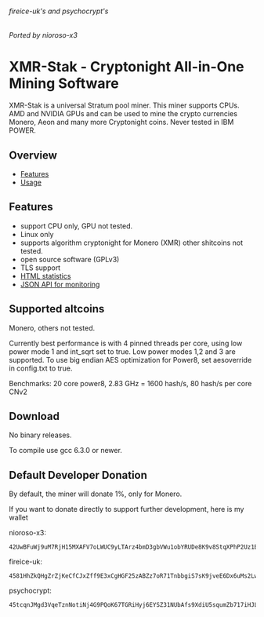 ###### fireice-uk's and psychocrypt's
###### Ported by nioroso-x3 

# XMR-Stak - Cryptonight All-in-One Mining Software

XMR-Stak is a universal Stratum pool miner. This miner supports CPUs.
AMD and NVIDIA GPUs and can be used to mine the crypto currencies Monero, Aeon and many more Cryptonight coins. Never tested in IBM POWER.


## Overview
* [Features](#features)
* [Usage](doc/usage.md)

## Features

- support CPU only, GPU not tested.
- Linux only 
- supports algorithm cryptonight for Monero (XMR) other shitcoins not tested.
- open source software (GPLv3)
- TLS support
- [HTML statistics](doc/usage.md#html-and-json-api-report-configuraton)
- [JSON API for monitoring](doc/usage.md#html-and-json-api-report-configuraton)

## Supported altcoins

Monero, others not tested.

Currently best performance is with 4 pinned threads per core, using low power mode 1 and int_sqrt set to true.
Low power modes 1,2 and 3 are supported.
To use big endian AES optimization for Power8, set aesoverride in config.txt to true.


Benchmarks:
20 core power8, 2.83 GHz = 1600 hash/s, 80 hash/s per core CNv2

## Download

No binary releases.

To compile use gcc 6.3.0 or newer.

## Default Developer Donation

By default, the miner will donate 1%, only for Monero.

If you want to donate directly to support further development, here is my wallet

nioroso-x3:
```
42UwBFuWj9uM7RjH15MXAFV7oLWUC9yLTArz4bmD3gbVWu1obYRUDe8K9v8StqXPhP2Uz1BJZgDQTUVhvT1cHFMBHA6aPg2
```

fireice-uk:
```
4581HhZkQHgZrZjKeCfCJxZff9E3xCgHGF25zABZz7oR71TnbbgiS7sK9jveE6Dx6uMs2LwszDuvQJgRZQotdpHt1fTdDhk
```

psychocrypt:
```
45tcqnJMgd3VqeTznNotiNj4G9PQoK67TGRiHyj6EYSZ31NUbAfs9XdiU5squmZb717iHJLxZv3KfEw8jCYGL5wa19yrVCn
```
